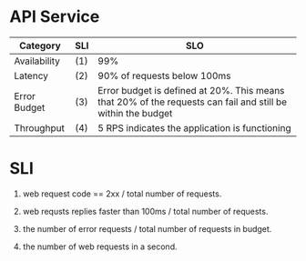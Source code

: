 # API Service

| Category     | SLI | SLO                                                                                                         |
|--------------|-----|-------------------------------------------------------------------------------------------------------------|
| Availability | (1) | 99%                                                                                                         |
| Latency      | (2) | 90% of requests below 100ms                                                                                 |
| Error Budget | (3) | Error budget is defined at 20%. This means that 20% of the requests can fail and still be within the budget |
| Throughput   | (4) | 5 RPS indicates the application is functioning                                                              |

SLI
===
1. web request code == 2xx / total number of requests.

2. web requsts replies faster than 100ms / total number of requests.

3. the number of error requests / total number of requests in budget.

4. the number of web requests in a second.
